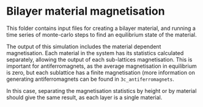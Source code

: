 # Bilayer material magnetisation

This folder contains input files for creating a bilayer material, and running a time series of monte-carlo steps to find an equilibrium state of the material. 

The output of this simulation includes the material dependent magnetisation. Each material in the system has its statistics calculated separately, allowing the output of each sub-lattices magnetisation. This is important for antiferromagnets, as the average magnetisation in equilibrium is zero, but each sublattice has a finite magnetisation (more information on generating antiferromagnets can be found in `3c_antiferromagnets`.

In this case, separating the magnetisation statistics by height or by material should give the same result, as each layer is a single material. 
